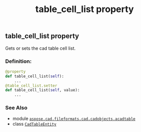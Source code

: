 ﻿---
title: table_cell_list property
second_title: Aspose.CAD for Python via .NET API References
description: 
type: docs
weight: 630
url: /python-net/aspose.cad.fileformats.cad.cadobjects.acadtable/cadtableentity/table_cell_list/
is_root: false
---

## table_cell_list property


Gets or sets the cad table cell list.
### Definition:
```python
@property
def table_cell_list(self):
    ...
@table_cell_list.setter
def table_cell_list(self, value):
    ...
```

### See Also
* module [`aspose.cad.fileformats.cad.cadobjects.acadtable`](../../)
* class [`CadTableEntity`](/cad/python-net/aspose.cad.fileformats.cad.cadobjects.acadtable/cadtableentity)
